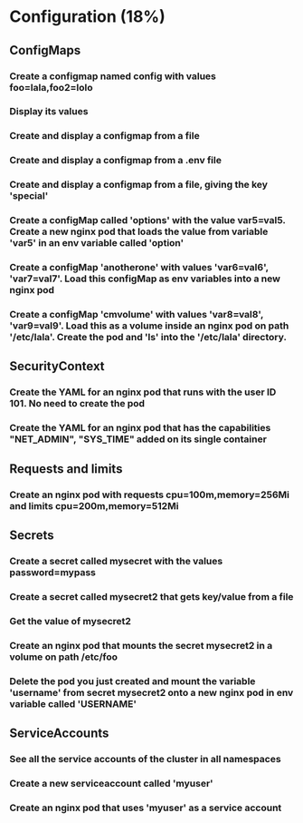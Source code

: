 # Configuration (18%)

## ConfigMaps
### Create a configmap named config with values foo=lala,foo2=lolo
### Display its values
### Create and display a configmap from a file
### Create and display a configmap from a .env file
### Create and display a configmap from a file, giving the key 'special'
### Create a configMap called 'options' with the value var5=val5. Create a new nginx pod that loads the value from variable 'var5' in an env variable called 'option'
### Create a configMap 'anotherone' with values 'var6=val6', 'var7=val7'. Load this configMap as env variables into a new nginx pod
### Create a configMap 'cmvolume' with values 'var8=val8', 'var9=val9'. Load this as a volume inside an nginx pod on path '/etc/lala'. Create the pod and 'ls' into the '/etc/lala' directory.

## SecurityContext
### Create the YAML for an nginx pod that runs with the user ID 101. No need to create the pod
### Create the YAML for an nginx pod that has the capabilities "NET_ADMIN", "SYS_TIME" added on its single container

## Requests and limits
### Create an nginx pod with requests cpu=100m,memory=256Mi and limits cpu=200m,memory=512Mi

## Secrets
### Create a secret called mysecret with the values password=mypass
### Create a secret called mysecret2 that gets key/value from a file
### Get the value of mysecret2
### Create an nginx pod that mounts the secret mysecret2 in a volume on path /etc/foo
### Delete the pod you just created and mount the variable 'username' from secret mysecret2 onto a new nginx pod in env variable called 'USERNAME'

## ServiceAccounts
### See all the service accounts of the cluster in all namespaces
### Create a new serviceaccount called 'myuser'
### Create an nginx pod that uses 'myuser' as a service account
